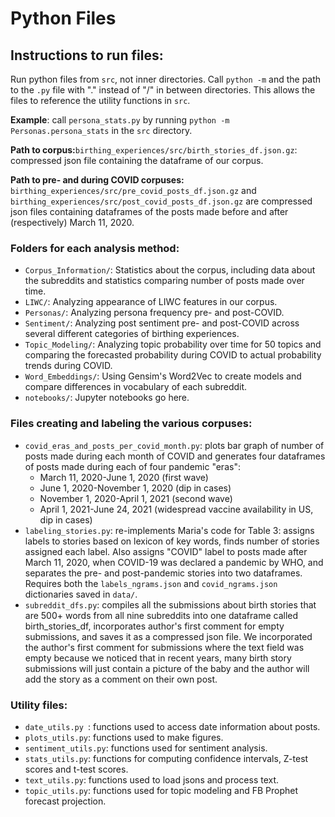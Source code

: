 # Python Files

## Instructions to run files:
Run python files from `src`, not inner directories. Call `python -m` and the path to the `.py` file with "." instead of "/" in between directories. This allows the files to reference the utility functions in `src`.

**Example**: call `persona_stats.py` by running `python -m Personas.persona_stats` in the `src` directory.

**Path to corpus:**`birthing_experiences/src/birth_stories_df.json.gz`: compressed json file containing the dataframe of our corpus.

**Path to pre- and during COVID corpuses:** `birthing_experiences/src/pre_covid_posts_df.json.gz` and `birthing_experiences/src/post_covid_posts_df.json.gz` are compressed json files containing dataframes of the posts made before and after (respectively) March 11, 2020.

### Folders for each analysis method:
- `Corpus_Information/`: Statistics about the corpus, including data about the subreddits and statistics comparing number of posts made over time.
- `LIWC/`: Analyzing appearance of LIWC features in our corpus.
- `Personas/`: Analyzing persona frequency pre- and post-COVID.
- `Sentiment/`: Analyzing post sentiment pre- and post-COVID across several different categories of birthing experiences.
- `Topic_Modeling/`: Analyzing topic probability over time for 50 topics and comparing the forecasted probability during COVID to actual probability trends during COVID.
- `Word_Embeddings/`: Using Gensim's Word2Vec to create models and compare differences in vocabulary of each subreddit.
- `notebooks/`: Jupyter notebooks go here.

### Files creating and labeling the various corpuses:
- `covid_eras_and_posts_per_covid_month.py`: plots bar graph of number of posts made during each month of COVID and generates four dataframes of posts made during each of four pandemic "eras":
  -   March 11, 2020-June 1, 2020 (first wave)
  -   June 1, 2020-November 1, 2020 (dip in cases)
  -   November 1, 2020-April 1, 2021 (second wave)
  -   April 1, 2021-June 24, 2021 (widespread vaccine availability in US, dip in cases)
 - `labeling_stories.py`: re-implements Maria's code for Table 3: assigns labels to stories based on lexicon of key words, finds number of stories assigned each label. Also assigns "COVID" label to posts made after March 11, 2020, when COVID-19 was declared a pandemic by WHO, and separates the pre- and post-pandemic stories into two dataframes. Requires both the `labels_ngrams.json` and `covid_ngrams.json` dictionaries saved in `data/`.
 - `subreddit_dfs.py`: compiles all the submissions about birth stories that are 500+ words from all nine subreddits into one dataframe called birth_stories_df, incorporates author's first comment for empty submissions, and saves it as a compressed json file. We incorporated the author's first comment for submissions where the text field was empty because we noticed that in recent years, many birth story submissions will just contain a picture of the baby and the author will add the story as a comment on their own post.
 
### Utility files:
- `date_utils.py `: functions used to access date information about posts.
- `plots_utils.py`: functions used to make figures.
- `sentiment_utils.py`: functions used for sentiment analysis.
- `stats_utils.py`: functions for computing confidence intervals, Z-test scores and t-test scores.
- `text_utils.py`: functions used to load jsons and process text.
- `topic_utils.py`: functions used for topic modeling and FB Prophet forecast projection.
